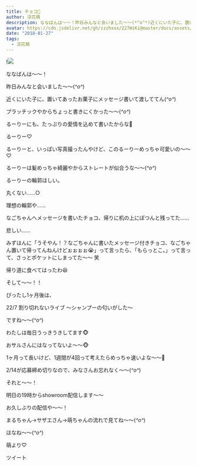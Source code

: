 ```yaml
---
title: チョコ🍫
author: 涼花萌
description: ななばんは〜〜！昨日みんなと会いました〜〜(*^o^*)近くにいた子に、置いてあったお菓子にメッセージ書いて渡しててん(*^o^*)プラッチックやからちょっと...
avatar: https://cdn.jsdelivr.net/gh/zzzhxxx/227WiKi@master/docs/assets/photo/avatar/moe.jpg
date: "2018-01-27"
tags:
  - 涼花萌
---
```


!![](https://cdn.jsdelivr.net/gh/zzzhxxx/227WiKi-image@master/blog-image/moe-2018-01-27_1.jpg)







ななばんは〜〜！





昨日みんなと会いました〜〜(*^o^*)






近くにいた子に、置いてあったお菓子にメッセージ書いて渡しててん(*^o^*)







プラッチックやからちょっと書きにくかった〜〜(*^o^*)






るーりーにも、たっぷりの愛情を込めて書いたからな🍫








るーりー♡









るーりーと、いっぱい写真撮ったんやけど、このるーりーめっちゃ可愛いの〜〜♡




るーりーは髪めっちゃ綺麗やからストレートが似合うな〜〜(*^o^*)







るーりーの輪郭ほしい。




丸くない……○




理想の輪郭や……










なごちゃんへメッセージを書いたチョコ、帰りに机の上にぽつんと残ってた……





悲しい……








みずはんに「うそやん！？なごちゃんに書いたメッセージ付きチョコ、なごちゃん置いて帰ってんねんけどぉぉぉぉ😭」って言ったら、「もらっとこ。」って言って、さっとポケットにしまってた〜〜 笑





帰り道に食べてはったわ😆













そして〜〜！！





ぴったし1ヶ月後は、



22/7 割り切れないライブ
〜シャンプーの匂いがした〜



ですね〜〜(*^o^*)








わたしは毎日うっきうきしてます🐵





おサルさんにはなってないよ〜〜🐵






1ヶ月って長いけど、1週間が4回って考えたらめっちゃ速いよな〜〜🙊





2/14が応募締め切りなので、みなさんお忘れなく〜〜(*^o^*)









それと〜〜！



明日の19時からshowroom配信します〜〜




お久しぶりの配信や〜〜！



まるちゃん→サザエさん→萌ちゃんの流れで見てね〜〜(*^o^*)









ほなね〜〜(*^o^*)




萌より♡


ツイート



